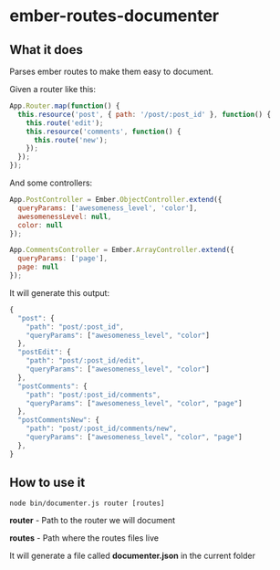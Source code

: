 # ember-routes-documenter

## What it does

Parses ember routes to make them easy to document.

Given a router like this:

```JavaScript
App.Router.map(function() {
  this.resource('post', { path: '/post/:post_id' }, function() {
    this.route('edit');
    this.resource('comments', function() {
      this.route('new');
    });
  });
});
```

And some controllers:

```JavaScript
App.PostController = Ember.ObjectController.extend({
  queryParams: ['awesomeness_level', 'color'],
  awesomenessLevel: null,
  color: null
});

App.CommentsController = Ember.ArrayController.extend({
  queryParams: ['page'],
  page: null
});
```

It will generate this output:

```JavaScript
{
  "post": {
    "path": "post/:post_id",
    "queryParams": ["awesomeness_level", "color"]
  },
  "postEdit": {
    "path": "post/:post_id/edit",
    "queryParams": ["awesomeness_level", "color"]
  },
  "postComments": {
    "path": "post/:post_id/comments",
    "queryParams": ["awesomeness_level", "color", "page"]
  },
  "postCommentsNew": {
    "path": "post/:post_id/comments/new",
    "queryParams": ["awesomeness_level", "color", "page"]
  },
}
```

## How to use it

```
node bin/documenter.js router [routes]
```

**router** - Path to the router we will document

**routes** - Path where the routes files live

It will generate a file called **documenter.json** in the current folder
